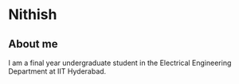 # Nithish
## About me

I am a final year undergraduate student in the Electrical Engineering Department at IIT Hyderabad.
